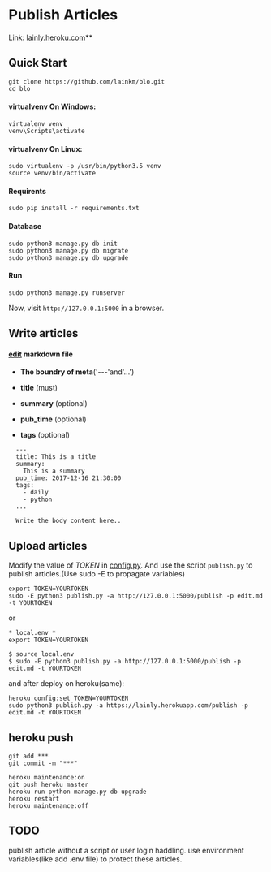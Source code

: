 Publish Articles
================

Link: [lainly.heroku.com](https://lainly.herokuapp.com/)**

Quick Start
-----------

````
git clone https://github.com/lainkm/blo.git
cd blo
````

#### virtualvenv On Windows:

````
virtualenv venv
venv\Scripts\activate
````

#### virtualvenv On Linux:

````
sudo virtualenv -p /usr/bin/python3.5 venv
source venv/bin/activate
````

#### Requirents

````
sudo pip install -r requirements.txt
````

#### Database

````
sudo python3 manage.py db init
sudo python3 manage.py db migrate
sudo python3 manage.py db upgrade
````

#### Run

````
sudo python3 manage.py runserver
````

Now, visit `http://127.0.0.1:5000` in a browser.


Write articles
--------------

#### [edit](https://raw.githubusercontent.com/lainkm/blo/master/edit.md) markdown file

* **The boundry of meta**('---'and'...')

* **title** (must)

* **summary** (optional)

* **pub_time** (optional)

* **tags** (optional)

````
  ---
  title: This is a title
  summary:
    This is a summary
  pub_time: 2017-12-16 21:30:00
  tags:
    - daily
    - python
  ...

  Write the body content here..
````


Upload articles
---------------

Modify the value of *TOKEN* in [config.py](config.py). 
And use the script `publish.py` to publish articles.(Use sudo -E to propagate variables)

````
export TOKEN=YOURTOKEN
sudo -E python3 publish.py -a http://127.0.0.1:5000/publish -p edit.md -t YOURTOKEN
````

or 

````
* local.env *
export TOKEN=YOURTOKEN

$ source local.env
$ sudo -E python3 publish.py -a http://127.0.0.1:5000/publish -p edit.md -t YOURTOKEN
````

and after deploy on heroku(same):


````
heroku config:set TOKEN=YOURTOKEN
sudo python3 publish.py -a https://lainly.herokuapp.com/publish -p edit.md -t YOURTOKEN
````


heroku push
-----------

````
git add ***
git commit -m "***"

heroku maintenance:on
git push heroku master
heroku run python manage.py db upgrade
heroku restart
heroku maintenance:off
````

TODO
----

publish article without a script or user login haddling.
use environment variables(like add .env file) to protect these articles.


